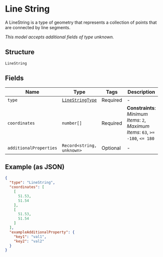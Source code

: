 
# Line String

A LineString is a type of geometry that represents a collection of points that are connected by line segments.

*This model accepts additional fields of type unknown.*

## Structure

`LineString`

## Fields

| Name | Type | Tags | Description |
|  --- | --- | --- | --- |
| `type` | [`LineStringType`](../../doc/models/line-string-type.md) | Required | - |
| `coordinates` | `number[]` | Required | **Constraints**: *Minimum Items*: `2`, *Maximum Items*: `63`, `>= -180`, `<= 180` |
| `additionalProperties` | `Record<string, unknown>` | Optional | - |

## Example (as JSON)

```json
{
  "type": "LineString",
  "coordinates": [
    [
      51.53,
      51.54
    ],
    [
      51.53,
      51.54
    ]
  ],
  "exampleAdditionalProperty": {
    "key1": "val1",
    "key2": "val2"
  }
}
```

